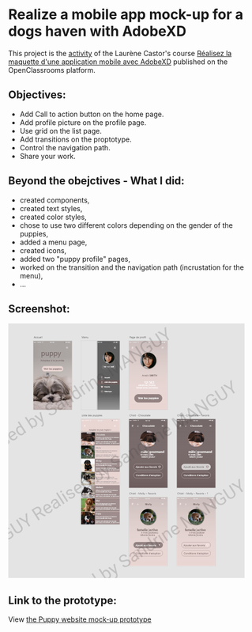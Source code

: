 # Realize a mobile app mock-up for a dogs haven with AdobeXD
This project is the [activity](https://openclassrooms.com/fr/courses/3014016-realisez-la-maquette-d-une-application-mobile-avec-adobe-xd/6732391-entrainez-vous-sur-la-maquette-puppy) of the Laurène Castor's course [Réalisez la maquette d'une application mobile avec AdobeXD](https://openclassrooms.com/fr/courses/3014016-realisez-la-maquette-d-une-application-mobile-avec-adobe-xd) published on the OpenClassrooms platform.

## Objectives:
*  Add Call to action button on the home page.
*  Add profile picture on the profile page.
*  Use grid on the list page.
*  Add transitions on the proptotype.
*  Control the navigation path.
*  Share your work.

## Beyond the obejctives - What I did:
*  created components,
*  created text styles,
*  created color styles,
*  chose to use two different colors depending on the gender of the puppies,
*  added a menu page,
*  created icons,
*  added two "puppy profile" pages,
*  worked on the transition and the navigation path (incrustation for the menu),
*  ...

## Screenshot:
![Puppy website mock-up screenshot](https://github.com/s-manguy/projects/blob/main/webdesign/puppy_website/puppy-sandrinemanguy-screenshot.png)

## Link to the prototype:
View [the Puppy website mock-up prototype](https://xd.adobe.com/view/bc0da935-a16b-4a12-99e3-85e0b7122110-e95e/?fullscreen)
